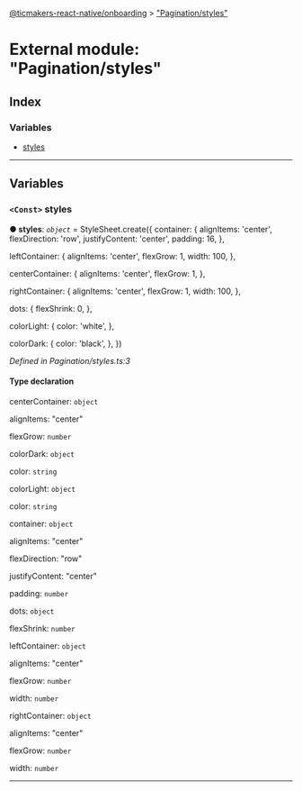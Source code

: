 [@ticmakers-react-native/onboarding](../README.md) > ["Pagination/styles"](../modules/_pagination_styles_.md)

# External module: "Pagination/styles"

## Index

### Variables

* [styles](_pagination_styles_.md#styles)

---

## Variables

<a id="styles"></a>

### `<Const>` styles

**● styles**: *`object`* =  StyleSheet.create({
  container: {
    alignItems: 'center',
    flexDirection: 'row',
    justifyContent: 'center',
    padding: 16,
  },

  leftContainer: {
    alignItems: 'center',
    flexGrow: 1,
    width: 100,
  },

  centerContainer: {
    alignItems: 'center',
    flexGrow: 1,
  },

  rightContainer: {
    alignItems: 'center',
    flexGrow: 1,
    width: 100,
  },

  dots: {
    flexShrink: 0,
  },

  colorLight: {
    color: 'white',
  },

  colorDark: {
    color: 'black',
  },
})

*Defined in Pagination/styles.ts:3*

#### Type declaration

 centerContainer: `object`

 alignItems: "center"

 flexGrow: `number`

 colorDark: `object`

 color: `string`

 colorLight: `object`

 color: `string`

 container: `object`

 alignItems: "center"

 flexDirection: "row"

 justifyContent: "center"

 padding: `number`

 dots: `object`

 flexShrink: `number`

 leftContainer: `object`

 alignItems: "center"

 flexGrow: `number`

 width: `number`

 rightContainer: `object`

 alignItems: "center"

 flexGrow: `number`

 width: `number`

___


